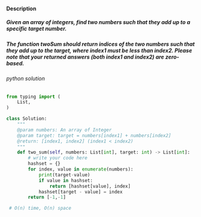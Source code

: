 #### Description
##### Given an array of integers, find two numbers such that they add up to a specific target number.
##### The function twoSum should return indices of the two numbers such that they add up to the target, where index1 must be less than index2. Please note that your returned answers (both index1 and index2) are zero-based.

###### python solution
```python
from typing import (
    List,
)

class Solution:
    """
    @param numbers: An array of Integer
    @param target: target = numbers[index1] + numbers[index2]
    @return: [index1, index2] (index1 < index2)
    """
    def two_sum(self, numbers: List[int], target: int) -> List[int]:
        # write your code here
        hashset = {}
        for index, value in enumerate(numbers):
            print(target-value)
            if value in hashset:   
                return [hashset[value], index]
            hashset[target - value] = index
        return [-1,-1]

 # O(n) time, O(n) space   

```
